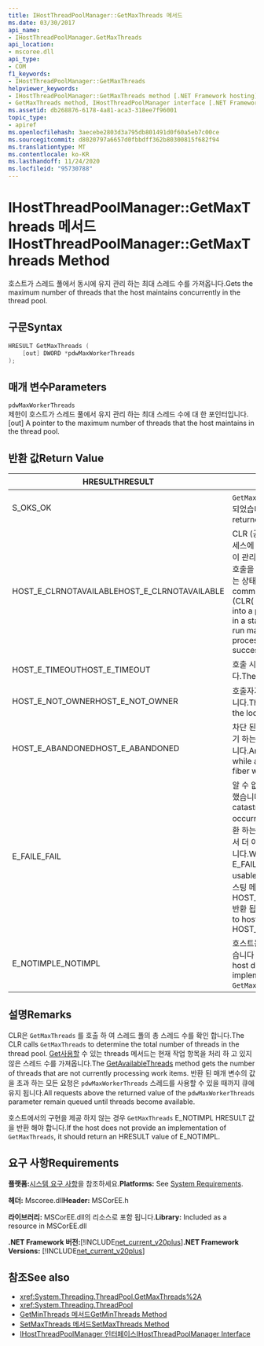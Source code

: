 ```yaml
---
title: IHostThreadPoolManager::GetMaxThreads 메서드
ms.date: 03/30/2017
api_name:
- IHostThreadPoolManager.GetMaxThreads
api_location:
- mscoree.dll
api_type:
- COM
f1_keywords:
- IHostThreadPoolManager::GetMaxThreads
helpviewer_keywords:
- IHostThreadPoolManager::GetMaxThreads method [.NET Framework hosting]
- GetMaxThreads method, IHostThreadPoolManager interface [.NET Framework hosting]
ms.assetid: db268876-6178-4a81-aca3-318ee7f96001
topic_type:
- apiref
ms.openlocfilehash: 3aecebe2803d3a795db801491d0f60a5eb7c00ce
ms.sourcegitcommit: d8020797a6657d0fbbdff362b80300815f682f94
ms.translationtype: MT
ms.contentlocale: ko-KR
ms.lasthandoff: 11/24/2020
ms.locfileid: "95730788"
---
```

# <a name="ihostthreadpoolmanagergetmaxthreads-method"></a><span data-ttu-id="4acc9-102">IHostThreadPoolManager::GetMaxThreads 메서드</span><span class="sxs-lookup"><span data-stu-id="4acc9-102">IHostThreadPoolManager::GetMaxThreads Method</span></span>

<span data-ttu-id="4acc9-103">호스트가 스레드 풀에서 동시에 유지 관리 하는 최대 스레드 수를 가져옵니다.</span><span class="sxs-lookup"><span data-stu-id="4acc9-103">Gets the maximum number of threads that the host maintains concurrently in the thread pool.</span></span>  
  
## <a name="syntax"></a><span data-ttu-id="4acc9-104">구문</span><span class="sxs-lookup"><span data-stu-id="4acc9-104">Syntax</span></span>  
  
```cpp  
HRESULT GetMaxThreads (  
    [out] DWORD *pdwMaxWorkerThreads  
);  
```  
  
## <a name="parameters"></a><span data-ttu-id="4acc9-105">매개 변수</span><span class="sxs-lookup"><span data-stu-id="4acc9-105">Parameters</span></span>  

 `pdwMaxWorkerThreads`  
 <span data-ttu-id="4acc9-106">제한이 호스트가 스레드 풀에서 유지 관리 하는 최대 스레드 수에 대 한 포인터입니다.</span><span class="sxs-lookup"><span data-stu-id="4acc9-106">[out] A pointer to the maximum number of threads that the host maintains in the thread pool.</span></span>  
  
## <a name="return-value"></a><span data-ttu-id="4acc9-107">반환 값</span><span class="sxs-lookup"><span data-stu-id="4acc9-107">Return Value</span></span>  
  
|<span data-ttu-id="4acc9-108">HRESULT</span><span class="sxs-lookup"><span data-stu-id="4acc9-108">HRESULT</span></span>|<span data-ttu-id="4acc9-109">설명</span><span class="sxs-lookup"><span data-stu-id="4acc9-109">Description</span></span>|  
|-------------|-----------------|  
|<span data-ttu-id="4acc9-110">S_OK</span><span class="sxs-lookup"><span data-stu-id="4acc9-110">S_OK</span></span>|<span data-ttu-id="4acc9-111">`GetMaxThreads` 성공적으로 반환 되었습니다.</span><span class="sxs-lookup"><span data-stu-id="4acc9-111">`GetMaxThreads` returned successfully.</span></span>|  
|<span data-ttu-id="4acc9-112">HOST_E_CLRNOTAVAILABLE</span><span class="sxs-lookup"><span data-stu-id="4acc9-112">HOST_E_CLRNOTAVAILABLE</span></span>|<span data-ttu-id="4acc9-113">CLR (공용 언어 런타임)이 프로세스에 로드 되지 않았거나 CLR이 관리 코드를 실행할 수 없거나 호출을 성공적으로 처리할 수 없는 상태에 있습니다.</span><span class="sxs-lookup"><span data-stu-id="4acc9-113">The common language runtime (CLR( has not been loaded into a process, or the CLR is in a state in which it cannot run managed code or process the call successfully.</span></span>|  
|<span data-ttu-id="4acc9-114">HOST_E_TIMEOUT</span><span class="sxs-lookup"><span data-stu-id="4acc9-114">HOST_E_TIMEOUT</span></span>|<span data-ttu-id="4acc9-115">호출 시간이 초과 되었습니다.</span><span class="sxs-lookup"><span data-stu-id="4acc9-115">The call timed out.</span></span>|  
|<span data-ttu-id="4acc9-116">HOST_E_NOT_OWNER</span><span class="sxs-lookup"><span data-stu-id="4acc9-116">HOST_E_NOT_OWNER</span></span>|<span data-ttu-id="4acc9-117">호출자가 잠금을 소유 하지 않습니다.</span><span class="sxs-lookup"><span data-stu-id="4acc9-117">The caller does not own the lock.</span></span>|  
|<span data-ttu-id="4acc9-118">HOST_E_ABANDONED</span><span class="sxs-lookup"><span data-stu-id="4acc9-118">HOST_E_ABANDONED</span></span>|<span data-ttu-id="4acc9-119">차단 된 스레드나 파이버에서 대기 하는 동안 이벤트를 취소 했습니다.</span><span class="sxs-lookup"><span data-stu-id="4acc9-119">An event was canceled while a blocked thread or fiber was waiting on it.</span></span>|  
|<span data-ttu-id="4acc9-120">E_FAIL</span><span class="sxs-lookup"><span data-stu-id="4acc9-120">E_FAIL</span></span>|<span data-ttu-id="4acc9-121">알 수 없는 치명적인 오류가 발생 했습니다.</span><span class="sxs-lookup"><span data-stu-id="4acc9-121">An unknown catastrophic failure occurred.</span></span> <span data-ttu-id="4acc9-122">메서드가 E_FAIL 반환 하는 경우 해당 프로세스 내에서 더 이상 CLR을 사용할 수 없습니다.</span><span class="sxs-lookup"><span data-stu-id="4acc9-122">When a method returns E_FAIL, the CLR is no longer usable within the process.</span></span> <span data-ttu-id="4acc9-123">호스팅 메서드를 이후에 호출 하면 HOST_E_CLRNOTAVAILABLE 반환 됩니다.</span><span class="sxs-lookup"><span data-stu-id="4acc9-123">Subsequent calls to hosting methods return HOST_E_CLRNOTAVAILABLE.</span></span>|  
|<span data-ttu-id="4acc9-124">E_NOTIMPL</span><span class="sxs-lookup"><span data-stu-id="4acc9-124">E_NOTIMPL</span></span>|<span data-ttu-id="4acc9-125">호스트는의 구현을 제공 하지 않습니다 `GetMaxThreads` .</span><span class="sxs-lookup"><span data-stu-id="4acc9-125">The host does not provide an implementation of `GetMaxThreads`.</span></span>|  
  
## <a name="remarks"></a><span data-ttu-id="4acc9-126">설명</span><span class="sxs-lookup"><span data-stu-id="4acc9-126">Remarks</span></span>  

 <span data-ttu-id="4acc9-127">CLR은 `GetMaxThreads` 를 호출 하 여 스레드 풀의 총 스레드 수를 확인 합니다.</span><span class="sxs-lookup"><span data-stu-id="4acc9-127">The CLR calls `GetMaxThreads` to determine the total number of threads in the thread pool.</span></span> <span data-ttu-id="4acc9-128">[Get사용할](ihostthreadpoolmanager-getavailablethreads-method.md) 수 있는 threads 메서드는 현재 작업 항목을 처리 하 고 있지 않은 스레드 수를 가져옵니다.</span><span class="sxs-lookup"><span data-stu-id="4acc9-128">The [GetAvailableThreads](ihostthreadpoolmanager-getavailablethreads-method.md) method gets the number of threads that are not currently processing work items.</span></span> <span data-ttu-id="4acc9-129">반환 된 매개 변수의 값을 초과 하는 모든 요청은 `pdwMaxWorkerThreads` 스레드를 사용할 수 있을 때까지 큐에 유지 됩니다.</span><span class="sxs-lookup"><span data-stu-id="4acc9-129">All requests above the returned value of the `pdwMaxWorkerThreads` parameter remain queued until threads become available.</span></span>  
  
 <span data-ttu-id="4acc9-130">호스트에서의 구현을 제공 하지 않는 경우 `GetMaxThreads` E_NOTIMPL HRESULT 값을 반환 해야 합니다.</span><span class="sxs-lookup"><span data-stu-id="4acc9-130">If the host does not provide an implementation of `GetMaxThreads`, it should return an HRESULT value of E_NOTIMPL.</span></span>  
  
## <a name="requirements"></a><span data-ttu-id="4acc9-131">요구 사항</span><span class="sxs-lookup"><span data-stu-id="4acc9-131">Requirements</span></span>  

 <span data-ttu-id="4acc9-132">**플랫폼:**[시스템 요구 사항](../../get-started/system-requirements.md)을 참조하세요.</span><span class="sxs-lookup"><span data-stu-id="4acc9-132">**Platforms:** See [System Requirements](../../get-started/system-requirements.md).</span></span>  
  
 <span data-ttu-id="4acc9-133">**헤더:** Mscoree.dll</span><span class="sxs-lookup"><span data-stu-id="4acc9-133">**Header:** MSCorEE.h</span></span>  
  
 <span data-ttu-id="4acc9-134">**라이브러리:** MSCorEE.dll의 리소스로 포함 됩니다.</span><span class="sxs-lookup"><span data-stu-id="4acc9-134">**Library:** Included as a resource in MSCorEE.dll</span></span>  
  
 <span data-ttu-id="4acc9-135">**.NET Framework 버전:**[!INCLUDE[net_current_v20plus](../../../../includes/net-current-v20plus-md.md)]</span><span class="sxs-lookup"><span data-stu-id="4acc9-135">**.NET Framework Versions:** [!INCLUDE[net_current_v20plus](../../../../includes/net-current-v20plus-md.md)]</span></span>  
  
## <a name="see-also"></a><span data-ttu-id="4acc9-136">참조</span><span class="sxs-lookup"><span data-stu-id="4acc9-136">See also</span></span>

- <xref:System.Threading.ThreadPool.GetMaxThreads%2A>
- <xref:System.Threading.ThreadPool>
- [<span data-ttu-id="4acc9-137">GetMinThreads 메서드</span><span class="sxs-lookup"><span data-stu-id="4acc9-137">GetMinThreads Method</span></span>](ihostthreadpoolmanager-getminthreads-method.md)
- [<span data-ttu-id="4acc9-138">SetMaxThreads 메서드</span><span class="sxs-lookup"><span data-stu-id="4acc9-138">SetMaxThreads Method</span></span>](ihostthreadpoolmanager-setmaxthreads-method.md)
- [<span data-ttu-id="4acc9-139">IHostThreadPoolManager 인터페이스</span><span class="sxs-lookup"><span data-stu-id="4acc9-139">IHostThreadPoolManager Interface</span></span>](ihostthreadpoolmanager-interface.md)
